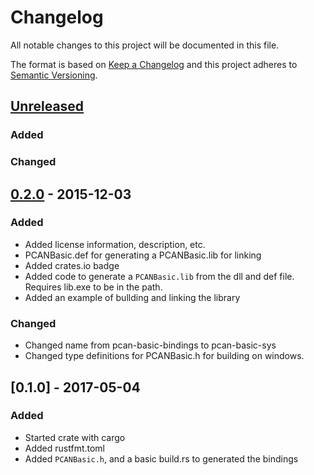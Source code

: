 # Changelog
All notable changes to this project will be documented in this file.

The format is based on [Keep a Changelog](http://keepachangelog.com/)
and this project adheres to [Semantic Versioning](http://semver.org/).

## [Unreleased]
### Added

### Changed

## [0.2.0] - 2015-12-03

### Added
- Added license information, description, etc.
- PCANBasic.def for generating a PCANBasic.lib for linking
- Added crates.io badge
- Added code to generate a `PCANBasic.lib` from the dll and def file. Requires lib.exe to be in the path.
- Added an example of bullding and linking the library

### Changed
- Changed name from pcan-basic-bindings to pcan-basic-sys
- Changed type definitions for PCANBasic.h for building on windows.

## [0.1.0] - 2017-05-04
### Added
- Started crate with cargo
- Added rustfmt.toml
- Added `PCANBasic.h`, and a basic build.rs to generated the bindings

[Unreleased]: https://github.com/cwoodall/pcan-basic-sys/compare/v0.2.0...HEAD
[0.2.0]: https://github.com/cwoodall/pcan-basic-sys/compare/v0.1.0...v0.2.0

